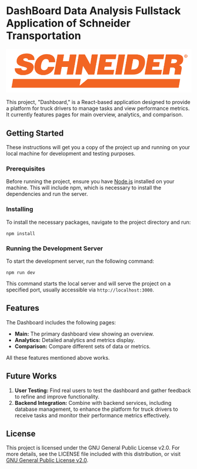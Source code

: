 # DashBoard Data Analysis Fullstack Application of Schneider Transportation
![tt](https://github.com/AoO-24/DashBoard-Platform-Fullstack-Application-Schneider-Capstone/blob/main/Schneider_RGB_Register.svg)

This project, "Dashboard," is a React-based application designed to provide a platform for truck drivers to manage tasks and view performance metrics. It currently features pages for main overview, analytics, and comparison.

## Getting Started

These instructions will get you a copy of the project up and running on your local machine for development and testing purposes. 

### Prerequisites

Before running the project, ensure you have [Node.js](https://nodejs.org/en/) installed on your machine. This will include npm, which is necessary to install the dependencies and run the server.

### Installing

To install the necessary packages, navigate to the project directory and run:

```
npm install
```

### Running the Development Server

To start the development server, run the following command:

```
npm run dev
```

This command starts the local server and will serve the project on a specified port, usually accessible via `http://localhost:3000`.

## Features

The Dashboard includes the following pages:
- **Main:** The primary dashboard view showing an overview.
- **Analytics:** Detailed analytics and metrics display.
- **Comparison:** Compare different sets of data or metrics.

All these features mentioned above works.

## Future Works

1. **User Testing:** Find real users to test the dashboard and gather feedback to refine and improve functionality.
2. **Backend Integration:** Combine with backend services, including database management, to enhance the platform for truck drivers to receive tasks and monitor their performance metrics effectively.

## License

This project is licensed under the GNU General Public License v2.0. For more details, see the LICENSE file included with this distribution, or visit [GNU General Public License v2.0](https://www.gnu.org/licenses/old-licenses/gpl-2.0.en.html).
